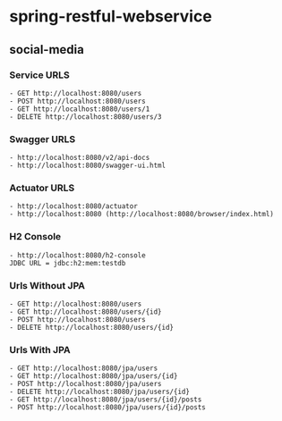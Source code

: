 # spring-restful-webservice

## social-media
  
  ### Service URLS
    - GET http://localhost:8080/users
    - POST http://localhost:8080/users
    - GET http://localhost:8080/users/1
    - DELETE http://localhost:8080/users/3
    
  ### Swagger URLS
    - http://localhost:8080/v2/api-docs
    - http://localhost:8080/swagger-ui.html
    
  ### Actuator URLS
    - http://localhost:8080/actuator
    - http://localhost:8080 (http://localhost:8080/browser/index.html)

  ### H2 Console
    - http://localhost:8080/h2-console
    JDBC URL = jdbc:h2:mem:testdb
    
  ### Urls Without JPA
    - GET http://localhost:8080/users
    - GET http://localhost:8080/users/{id}
    - POST http://localhost:8080/users
    - DELETE http://localhost:8080/users/{id}
   
  ### Urls With JPA
    - GET http://localhost:8080/jpa/users
    - GET http://localhost:8080/jpa/users/{id}
    - POST http://localhost:8080/jpa/users
    - DELETE http://localhost:8080/jpa/users/{id}
    - GET http://localhost:8080/jpa/users/{id}/posts
    - POST http://localhost:8080/jpa/users/{id}/posts
